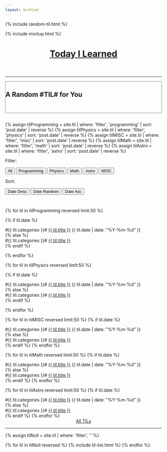 ```yaml
---
layout: archive
---
```


{% include random-til.html %}



{% include mixitup.html %}
<h1 style="text-align:center;margin-bottom:2em;"><a href="/til">Today I Learned</a></h1>



---

<div id="random_til" style="border:1px solid grey;padding-bottom:2em;margin-bottom: 2em;">
<h2 class="til-subsection">A Random #TIL# for You</h2>
</div>









<div class="tiles">

{% assign tilProgramming = site.til | where: 'filter', 'programming' | sort: 'post.date' | reverse %}
{% assign tilPhysics = site.til | where: 'filter', 'physics' | sort: 'post.date' | reverse %}
{% assign tilMISC = site.til | where: 'filter', 'misc' | sort: 'post.date' | reverse %}
{% assign tilMath = site.til | where: 'filter', 'math' | sort: 'post.date' | reverse %}
{% assign tilAstro = site.til | where: 'filter', 'astro' | sort: 'post.date' | reverse %}




<div class="controls">

<span style="display: inline-block;margin-right: 1em;margin-bottom: 1em;">
  <label>Filter:</label>

  <button class="filter" data-filter="all">All</button>
  <button class="filter mix-btn-programming" data-filter=".mix-programming">Programming</button>
  <button class="filter mix-btn-physics" data-filter=".mix-physics">Physics</button>
  <button class="filter mix-btn-math" data-filter=".mix-math">Math</button>
  <button class="filter mix-btn-astro" data-filter=".mix-astro">Astro</button>
  <button class="filter mix-btn-misc" data-filter=".mix-misc">MISC</button>
</span>

<span style="display: inline-block;">  
  <label>Sort:</label>

  <button class="sort" data-sort="myorder:desc">Date Desc</button>
  <button class="sort" data-sort="myorder:random">Date Random</button>
  <button class="sort" data-sort="myorder:asc">Date Asc</button>
</span>
</div>

<div id="Mix-Container" class="mix-container">

{% for til in tilProgramming reversed limit:50 %}

   {% if til.date %}
   <div class="mix mix-programming" data-myorder="{{ til.date | date: "%Y-%m-%d" }}">
   <span class="mix-categories">#{{ til.categories }}#</span>
   <a class="mix-title" href="{{ site.url }}{{ til.url }}">{{ til.title }}</a>
   <span class="mix-date">{{ til.date | date: "%Y-%m-%d" }}</span>
   </div>
   {% else %}
   <div class="mix mix-programming">
   <span class="mix-categories">#{{ til.categories }}#</span>
   <a class="mix-title" href="{{ site.url }}{{ til.url }}">{{ til.title }}</a>
   </div>
   {% endif %}

{% endfor %}

{% for til in tilPhysics reversed limit:50 %}

   {% if til.date %}
   <div class="mix mix-physics" data-myorder="{{ til.date | date: "%Y-%m-%d" }}">
   <span class="mix-categories">#{{ til.categories }}#</span>
   <a class="mix-title" href="{{ site.url }}{{ til.url }}">{{ til.title }}</a>
   <span class="mix-date">{{ til.date | date: "%Y-%m-%d" }}</span>
   </div>
   {% else %}
   <div class="mix mix-physics">
   <span class="mix-categories">#{{ til.categories }}#</span>
   <a class="mix-title" href="{{ site.url }}{{ til.url }}">{{ til.title }}</a>
   </div>
   {% endif %}

{% endfor %}


{% for til in tilMISC reversed limit:50 %}
	   {% if til.date %}
   <div class="mix mix-misc" data-myorder="{{ til.date | date: "%Y-%m-%d" }}">
   <span class="mix-categories">#{{ til.categories }}#</span>
   <a class="mix-title" href="{{ site.url }}{{ til.url }}">{{ til.title }}</a>
   <span class="mix-date">{{ til.date | date: "%Y-%m-%d" }}</span>
   </div>
   {% else %}
   <div class="mix mix-misc">
   <span class="mix-categories">#{{ til.categories }}#</span>
   <a class="mix-title" href="{{ site.url }}{{ til.url }}">{{ til.title }}</a>
   </div>
   {% endif %}
{% endfor %}


{% for til in tilMath reversed limit:50 %}
	   {% if til.date %}
   <div class="mix mix-math" data-myorder="{{ til.date | date: "%Y-%m-%d" }}">
   <span class="mix-categories">#{{ til.categories }}#</span>
   <a class="mix-title" href="{{ site.url }}{{ til.url }}">{{ til.title }}</a>
   <span class="mix-date">{{ til.date | date: "%Y-%m-%d" }}</span>
   </div>
   {% else %}
   <div class="mix mix-math">
   <span class="mix-categories">#{{ til.categories }}#</span>
   <a class="mix-title" href="{{ site.url }}{{ til.url }}">{{ til.title }}</a>
   </div>
   {% endif %}
{% endfor %}

{% for til in tilAstro reversed limit:50 %}
	   {% if til.date %}
   <div class="mix mix-astro" data-myorder="{{ til.date | date: "%Y-%m-%d" }}">
   <span class="mix-categories">#{{ til.categories }}#</span>
   <a class="mix-title" href="{{ site.url }}{{ til.url }}">{{ til.title }}</a>
   <span class="mix-date">{{ til.date | date: "%Y-%m-%d" }}</span>
   </div>
   {% else %}
   <div class="mix mix-astro">
   <span class="mix-categories">#{{ til.categories }}#</span>
   <a class="mix-title" href="{{ site.url }}{{ til.url }}">{{ til.title }}</a>
   </div>
   {% endif %}
{% endfor %}




  <div class="gap"></div>
  <div class="gap"></div>
</div>


<div style="text-align: center;"><a class="btn" href="/til/alltils/">All TILs</a></div>



</div><!-- /.tiles -->

<hr>


<div class="tiles">

{% assign tilNull = site.til | where: 'filter', '' %}

{% for til in tilNull reversed %}
	   {% include til-list.html %}
{% endfor %}

</div><!-- /.tiles -->
